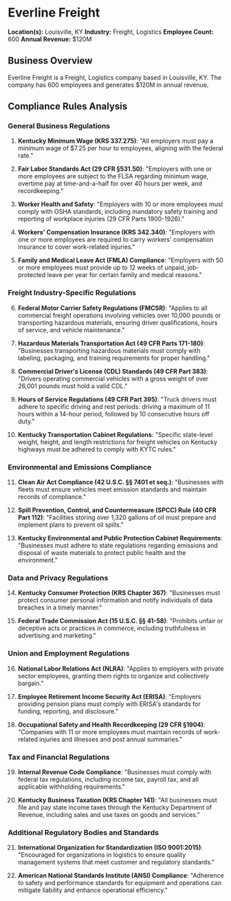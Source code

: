 # Everline Freight

**Location(s):** Louisville, KY
**Industry:** Freight, Logistics
**Employee Count:** 600
**Annual Revenue:** $120M

## Business Overview

Everline Freight is a Freight, Logistics company based in Louisville, KY. The company has 600 employees and generates $120M in annual revenue.



## Compliance Rules Analysis

### General Business Regulations

1. **Kentucky Minimum Wage (KRS 337.275)**:
   "All employers must pay a minimum wage of $7.25 per hour to employees, aligning with the federal rate."

2. **Fair Labor Standards Act (29 CFR §531.50)**:
   "Employers with one or more employees are subject to the FLSA regarding minimum wage, overtime pay at time-and-a-half for over 40 hours per week, and recordkeeping."

3. **Worker Health and Safety**:
   "Employers with 10 or more employees must comply with OSHA standards, including mandatory safety training and reporting of workplace injuries (29 CFR Parts 1900-1926)."

4. **Workers' Compensation Insurance (KRS 342.340)**:
   "Employers with one or more employees are required to carry workers' compensation insurance to cover work-related injuries."

5. **Family and Medical Leave Act (FMLA) Compliance**:
   "Employers with 50 or more employees must provide up to 12 weeks of unpaid, job-protected leave per year for certain family and medical reasons."

### Freight Industry-Specific Regulations

6. **Federal Motor Carrier Safety Regulations (FMCSR)**:
   "Applies to all commercial freight operations involving vehicles over 10,000 pounds or transporting hazardous materials, ensuring driver qualifications, hours of service, and vehicle maintenance."

7. **Hazardous Materials Transportation Act (49 CFR Parts 171-180)**:
   "Businesses transporting hazardous materials must comply with labeling, packaging, and training requirements for proper handling."

8. **Commercial Driver's License (CDL) Standards (49 CFR Part 383)**:
   "Drivers operating commercial vehicles with a gross weight of over 26,001 pounds must hold a valid CDL."

9. **Hours of Service Regulations (49 CFR Part 395)**:
   "Truck drivers must adhere to specific driving and rest periods: driving a maximum of 11 hours within a 14-hour period, followed by 10 consecutive hours off duty."

10. **Kentucky Transportation Cabinet Regulations**:
    "Specific state-level weight, height, and length restrictions for freight vehicles on Kentucky highways must be adhered to comply with KYTC rules."

### Environmental and Emissions Compliance

11. **Clean Air Act Compliance (42 U.S.C. §§ 7401 et seq.)**:
    "Businesses with fleets must ensure vehicles meet emission standards and maintain records of compliance."

12. **Spill Prevention, Control, and Countermeasure (SPCC) Rule (40 CFR Part 112)**:
    "Facilities storing over 1,320 gallons of oil must prepare and implement plans to prevent oil spills."

13. **Kentucky Environmental and Public Protection Cabinet Requirements**:
    "Businesses must adhere to state regulations regarding emissions and disposal of waste materials to protect public health and the environment."

### Data and Privacy Regulations

14. **Kentucky Consumer Protection (KRS Chapter 367)**:
    "Businesses must protect consumer personal information and notify individuals of data breaches in a timely manner."

15. **Federal Trade Commission Act (15 U.S.C. §§ 41-58)**:
    "Prohibits unfair or deceptive acts or practices in commerce, including truthfulness in advertising and marketing."

### Union and Employment Regulations

16. **National Labor Relations Act (NLRA)**:
    "Applies to employers with private sector employees, granting them rights to organize and collectively bargain."

17. **Employee Retirement Income Security Act (ERISA)**:
    "Employers providing pension plans must comply with ERISA's standards for funding, reporting, and disclosure."

18. **Occupational Safety and Health Recordkeeping (29 CFR §1904)**:
    "Companies with 11 or more employees must maintain records of work-related injuries and illnesses and post annual summaries."

### Tax and Financial Regulations

19. **Internal Revenue Code Compliance**:
    "Businesses must comply with federal tax regulations, including income tax, payroll tax, and all applicable withholding requirements."

20. **Kentucky Business Taxation (KRS Chapter 141)**:
    "All businesses must file and pay state income taxes through the Kentucky Department of Revenue, including sales and use taxes on goods and services."

### Additional Regulatory Bodies and Standards

21. **International Organization for Standardization (ISO 9001:2015)**:
    "Encouraged for organizations in logistics to ensure quality management systems that meet customer and regulatory standards."

22. **American National Standards Institute (ANSI) Compliance**:
    "Adherence to safety and performance standards for equipment and operations can mitigate liability and enhance operational efficiency."
